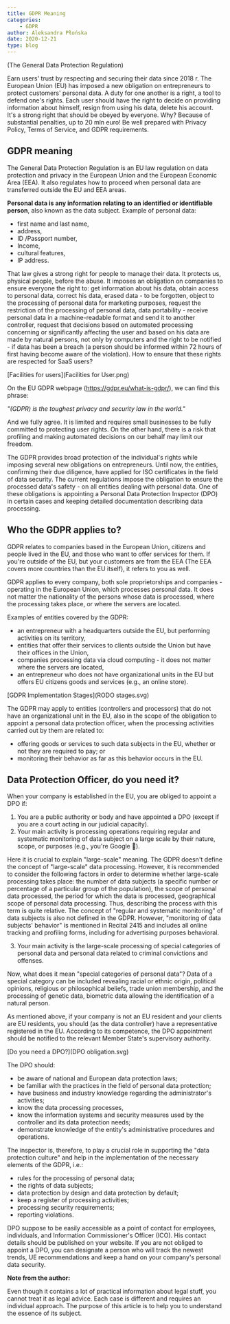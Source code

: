 ```yaml
---
title: GDPR Meaning
categories:
    - GDPR
author: Aleksandra Płońska
date: 2020-12-21
type: blog
---
```


(The General Data Protection Regulation)

Earn users' trust by respecting and securing their data since 2018 r. The European Union (EU) has imposed a new obligation on entrepreneurs to protect customers' personal data. A duty for one another is a right, a tool to defend one's rights. Each user should have the right to decide on providing information about himself, resign from using his data, delete his account. It's a strong right that should be obeyed by everyone. Why? Because of substantial penalties, up to 20 mln euro! Be well prepared with Privacy Policy, Terms of Service, and GDPR requirements. 

## GDPR meaning

The General Data Protection Regulation is an EU law regulation on data protection and privacy in the European Union and the European Economic Area (EEA). It also regulates how to proceed when personal data are transferred outside the EU and EEA areas.

**Personal data is any information relating to an identified or identifiable person**, also known as the data subject. Example of personal data:

- first name and last name, 
- address,
- ID /Passport number, 
- Income, 
- cultural features, 
- IP address.

That law gives a strong right for people to manage their data. It protects us, physical people, before the abuse. It imposes an obligation on companies to ensure everyone the right to: get information about his data, obtain access to personal data, correct his data, erased data - to be forgotten, object to the processing of personal data for marketing purposes, request the restriction of the processing of personal data, data portability - receive personal data in a machine-readable format and send it to another controller, request that decisions based on automated processing concerning or significantly affecting the user and based on his data are made by natural persons, not only by computers and the right to be notified - if data has been a breach (a person should be informed within 72 hours of first having become aware of the violation). How to ensure that these rights are respected for SaaS users?

[Facilities for users](Facilities for User.png)

On the EU GDPR webpage (https://gdpr.eu/what-is-gdpr/), we can find this phrase:

*"(GDPR) is the toughest privacy and security law in the world."*

And we fully agree. It is limited and requires small businesses to be fully committed to protecting user rights. On the other hand, there is a risk that profiling and making automated decisions on our behalf may limit our freedom.

The GDPR provides broad protection of the individual's rights while imposing several new obligations on entrepreneurs. Until now, the entities, confirming their due diligence, have applied for ISO certificates in the field of data security. The current regulations impose the obligation to ensure the processed data's safety - on all entities dealing with personal data. One of these obligations is appointing a Personal Data Protection Inspector (DPO) in certain cases and keeping detailed documentation describing data processing.

## Who the GDPR applies to?

GDPR relates to companies based in the European Union, citizens and people lived in the EU, and those who want to offer services for them. If you're outside of the EU, but your customers are from the EEA (The EEA covers more countries than the EU itself), it refers to you as well. 

GDPR applies to every company, both sole proprietorships and companies - operating in the European Union, which processes personal data. It does not matter the nationality of the persons whose data is processed, where the processing takes place, or where the servers are located. 

Examples of entities covered by the GDPR: 
- an entrepreneur with a headquarters outside the EU, but performing activities on its territory,
- entities that offer their services to clients outside the Union but have their offices in the Union,
- companies processing data via cloud computing - it does not matter where the servers are located, 
- an entrepreneur who does not have organizational units in the EU but offers EU citizens goods and services (e.g., an online store).

[GDPR Implementation Stages](RODO stages.svg)

The GDPR may apply to entities (controllers and processors) that do not have an organizational unit in the EU, also in the scope of the obligation to appoint a personal data protection officer, when the processing activities carried out by them are related to: 

- offering goods or services to such data subjects in the EU, whether or not they are required to pay; or
- monitoring their behavior as far as this behavior occurs in the EU.

## Data Protection Officer, do you need it?

When your company is established in the EU, you are obliged to appoint a DPO if:

1. You are a public authority or body and have appointed a DPO (except if you are a court acting in our judicial capacity).
2. Your main activity is processing operations requiring regular and systematic monitoring of data subject on a large scale by their nature, scope, or purposes (e.g., you're Google ).

Here it is crucial to explain "large-scale" meaning. The GDPR doesn't define the concept of "large-scale" data processing. However, it is recommended to consider the following factors in order to determine whether large-scale processing takes place: the number of data subjects (a specific number or percentage of a particular group of the population), the scope of personal data processed, the period for which the data is processed, geographical scope of personal data processing. Thus, describing the process with this term is quite relative. The concept of "regular and systematic monitoring" of data subjects is also not defined in the GDPR. However, "monitoring of data subjects' behavior" is mentioned in Recital 2415 and includes all online tracking and profiling forms, including for advertising purposes behavioral.

3. Your main activity is the large-scale processing of special categories of personal data and personal data related to criminal convictions and offenses.

Now, what does it mean "special categories of personal data"? Data of a special category can be included revealing racial or ethnic origin, political opinions, religious or philosophical beliefs, trade union membership, and the processing of genetic data, biometric data allowing the identification of a natural person. 

As mentioned above, if your company is not an EU resident and your clients are EU residents, you should (as the data controller) have a representative registered in the EU. According to its competence, the DPO appointment should be notified to the relevant Member State's supervisory authority. 

[Do you need a DPO?](DPO obligation.svg)

The DPO should:

- be aware of national and European data protection laws; 
- be familiar with the practices in the field of personal data protection; 
- have business and industry knowledge regarding the administrator's activities; 
- know the data processing processes, 
- know the information systems and security measures used by the controller and its data protection needs; 
- demonstrate knowledge of the entity's administrative procedures and operations.

The inspector is, therefore, to play a crucial role in supporting the "data protection culture" and help in the implementation of the necessary elements of the GDPR, i.e.:

- rules for the processing of personal data;
- the rights of data subjects;
- data protection by design and data protection by default;
- keep a register of processing activities;
- processing security requirements;
- reporting violations.

DPO suppose to be easily accessible as a point of contact for employees, individuals, and Information Commissioner's Officer (ICO). His contact details should be published on your website. If you are not obliged to appoint a DPO, you can designate a person who will track the newest trends, UE recommendations and keep a hand on your company's personal data security. 


**Note from the author:**

Even though it contains a lot of practical information about legal stuff, you cannot treat it as legal advice. Each case is different and requires an individual approach. The purpose of this article is to help you to understand the essence of its subject.

